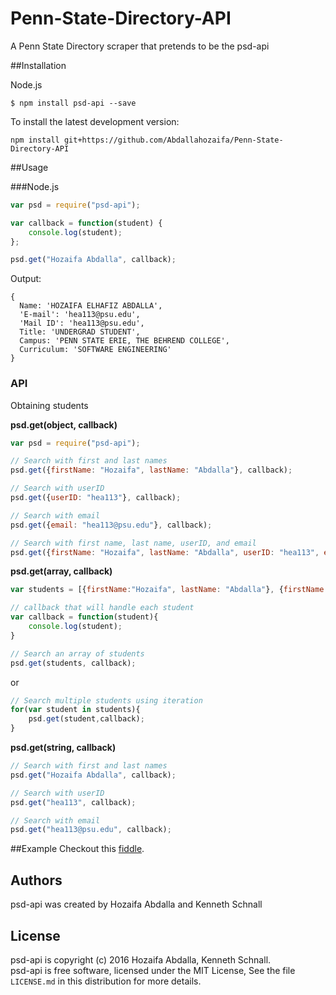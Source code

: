 # Penn-State-Directory-API
A Penn State Directory scraper that pretends to be the psd-api

##Installation

Node.js
```
$ npm install psd-api --save
```

To install the latest development version:
```
npm install git+https://github.com/Abdallahozaifa/Penn-State-Directory-API
```

##Usage

###Node.js

```javascript
var psd = require("psd-api");

var callback = function(student) {    
    console.log(student);
};

psd.get("Hozaifa Abdalla", callback);
```

Output:
```
{ 
  Name: 'HOZAIFA ELHAFIZ ABDALLA',
  'E-mail': 'hea113@psu.edu',
  'Mail ID': 'hea113@psu.edu',
  Title: 'UNDERGRAD STUDENT',
  Campus: 'PENN STATE ERIE, THE BEHREND COLLEGE',
  Curriculum: 'SOFTWARE ENGINEERING' 
}

```
### API

Obtaining students

**psd.get(object, callback)**
```javascript
var psd = require("psd-api");

// Search with first and last names
psd.get({firstName: "Hozaifa", lastName: "Abdalla"}, callback);

// Search with userID
psd.get({userID: "hea113"}, callback);

// Search with email
psd.get({email: "hea113@psu.edu"}, callback);

// Search with first name, last name, userID, and email
psd.get({firstName: "Hozaifa", lastName: "Abdalla", userID: "hea113", email: "hea113@psu.edu"}, callback);
```

**psd.get(array, callback)**

```javascript
var students = [{firstName:"Hozaifa", lastName: "Abdalla"}, {firstName: "Kenneth", lastName: "Schnall"}];

// callback that will handle each student 
var callback = function(student){
    console.log(student);
}

// Search an array of students 
psd.get(students, callback);

```
or
```javascript
// Search multiple students using iteration
for(var student in students){
    psd.get(student,callback);
}
```

**psd.get(string, callback)**
```javascript
// Search with first and last names
psd.get("Hozaifa Abdalla", callback);

// Search with userID
psd.get("hea113", callback);

// Search with email
psd.get("hea113@psu.edu", callback);
```

##Example
Checkout this [fiddle]().

Authors
-------
psd-api was created by Hozaifa Abdalla and Kenneth Schnall

License
-------

psd-api is copyright (c) 2016 Hozaifa Abdalla, Kenneth Schnall. <br>psd-api is free software, licensed under the MIT License, See the file `LICENSE.md` in this distribution for more details.




